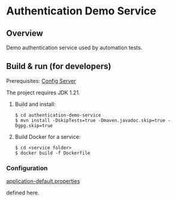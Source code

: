 # Authentication Demo Service

## Overview
Demo authentication service used by automation tests.

## Build & run (for developers)
Prerequisites:
[Config Server](https://docs.mosip.io/1.2.0/modules/module-configuration#config-server)

The project requires JDK 1.21.
1. Build and install:
    ```
    $ cd authentication-demo-service
    $ mvn install -DskipTests=true -Dmaven.javadoc.skip=true -Dgpg.skip=true
    ```

2. Build Docker for a service:
    ```
    $ cd <service folder>
    $ docker build -f Dockerfile
    ```

### Configuration
[application-default.properties](https://github.com/mosip/mosip-config/blob/dev-integration/application-default.properties)

defined here.